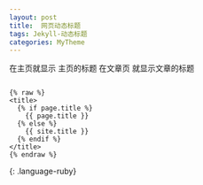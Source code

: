 ```yaml
---
layout: post
title:  网页动态标题 
tags: Jekyll-动态标题
categories: MyTheme
---
```





在主页就显示 主页的标题
在文章页  就显示文章的标题


~~~

{% raw %}
<title>
  {% if page.title %}
    {{ page.title }}
  {% else %}
    {{ site.title }}
  {% endif %}
</title>
{% endraw %}

~~~
{: .language-ruby}


